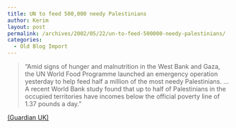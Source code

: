 ```yaml
---
title: UN to feed 500,000 needy Palestinians
author: Kerim
layout: post
permalink: /archives/2002/05/22/un-to-feed-500000-needy-palestinians/
categories:
  - Old Blog Import
---
```


>   &#8220;Amid signs of hunger and malnutrition in the West Bank and Gaza, the UN World Food Programme launched an emergency operation yesterday to help feed half a million of the most needy Palestinians. &#8230; A recent World Bank study found that up to half of Palestinians in the occupied territories have incomes below the official poverty line of 1.37 pounds a day.&#8221;


<a href="http://www.guardian.co.uk/international/story/0,3604,719825,00.html" onclick="_gaq.push(['_trackEvent', 'outbound-article', 'http://www.guardian.co.uk/international/story/0,3604,719825,00.html', '(Guardian UK)']);" >(Guardian UK)</a>

